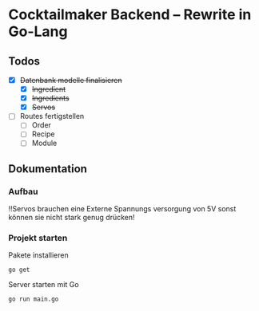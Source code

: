 # Cocktailmaker Backend – Rewrite in Go-Lang

## Todos

* [X] ~~Datenbank modelle finalisieren~~
  * [X] ~~Ingredient~~
  * [X] ~~Ingredients~~
  * [X] ~~Servos~~
* [ ] Routes fertigstellen
  * [ ] Order
  * [ ] Recipe
  * [ ] Module

## Dokumentation
### Aufbau
!!Servos brauchen eine Externe Spannungs versorgung von 5V sonst können sie nicht stark genug drücken!

### Projekt starten

Pakete installieren
```
go get
```

Server starten mit Go
```
go run main.go
```
